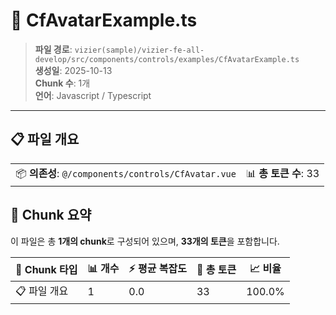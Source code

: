 # 📄 CfAvatarExample.ts

> **파일 경로**: `vizier(sample)/vizier-fe-all-develop/src/components/controls/examples/CfAvatarExample.ts`  
> **생성일**: 2025-10-13  
> **Chunk 수**: 1개  
> **언어**: Javascript / Typescript
---


## 📋 파일 개요

| | |
|--|--|
| 📦 **의존성**: `@/components/controls/CfAvatar.vue` | 📊 **총 토큰 수**: 33 |






## 🧩 Chunk 요약

이 파일은 총 **1개의 chunk**로 구성되어 있으며, **33개의 토큰**을 포함합니다.

| 🧩 Chunk 타입 | 📊 개수 | ⚡ 평균 복잡도 | 📝 총 토큰 | 📈 비율 |
|---------------|--------|-------------|----------|--------|
| 📋 파일 개요 | 1 | 0.0 | 33 | 100.0% |

